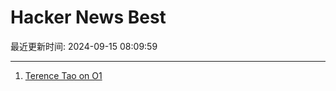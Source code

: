 # Hacker News Best

最近更新时间: 2024-09-15 08:09:59

--- 
1. [Terence Tao on O1](https://mathstodon.xyz/@tao/113132502735585408) 
